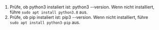 1. Prüfe, ob python3 instaliert ist:   python3 --version. Wenn nicht installiert, führe `sudo apt install python3.8` aus.
2. Prüfe, ob pip instaliert ist:  pip3 --version.  Wenn nicht installiert, führe `sudo apt install python3-pip` aus.